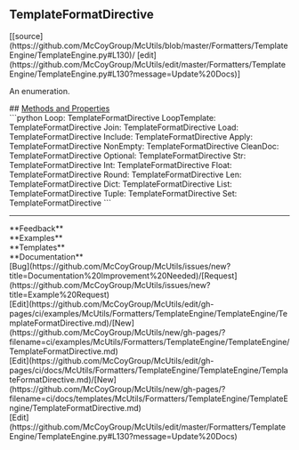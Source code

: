 ## <a id="McUtils.Formatters.TemplateEngine.TemplateEngine.TemplateFormatDirective">TemplateFormatDirective</a> 

<div class="docs-source-link" markdown="1">
[[source](https://github.com/McCoyGroup/McUtils/blob/master/Formatters/TemplateEngine/TemplateEngine.py#L130)/
[edit](https://github.com/McCoyGroup/McUtils/edit/master/Formatters/TemplateEngine/TemplateEngine.py#L130?message=Update%20Docs)]
</div>

An enumeration.







<div class="collapsible-section">
 <div class="collapsible-section collapsible-section-header" markdown="1">
## <a class="collapse-link" data-toggle="collapse" href="#methods" markdown="1"> Methods and Properties</a> <a class="float-right" data-toggle="collapse" href="#methods"><i class="fa fa-chevron-down"></i></a>
 </div>
 <div class="collapsible-section collapsible-section-body collapse show" id="methods" markdown="1">
 ```python
Loop: TemplateFormatDirective
LoopTemplate: TemplateFormatDirective
Join: TemplateFormatDirective
Load: TemplateFormatDirective
Include: TemplateFormatDirective
Apply: TemplateFormatDirective
NonEmpty: TemplateFormatDirective
CleanDoc: TemplateFormatDirective
Optional: TemplateFormatDirective
Str: TemplateFormatDirective
Int: TemplateFormatDirective
Float: TemplateFormatDirective
Round: TemplateFormatDirective
Len: TemplateFormatDirective
Dict: TemplateFormatDirective
List: TemplateFormatDirective
Tuple: TemplateFormatDirective
Set: TemplateFormatDirective
```

 </div>
</div>












---


<div markdown="1" class="text-secondary">
<div class="container">
  <div class="row">
   <div class="col" markdown="1">
**Feedback**   
</div>
   <div class="col" markdown="1">
**Examples**   
</div>
   <div class="col" markdown="1">
**Templates**   
</div>
   <div class="col" markdown="1">
**Documentation**   
</div>
   <div class="col" markdown="1">
   
</div>
   <div class="col" markdown="1">
   
</div>
   <div class="col" markdown="1">
   
</div>
</div>
  <div class="row">
   <div class="col" markdown="1">
[Bug](https://github.com/McCoyGroup/McUtils/issues/new?title=Documentation%20Improvement%20Needed)/[Request](https://github.com/McCoyGroup/McUtils/issues/new?title=Example%20Request)   
</div>
   <div class="col" markdown="1">
[Edit](https://github.com/McCoyGroup/McUtils/edit/gh-pages/ci/examples/McUtils/Formatters/TemplateEngine/TemplateEngine/TemplateFormatDirective.md)/[New](https://github.com/McCoyGroup/McUtils/new/gh-pages/?filename=ci/examples/McUtils/Formatters/TemplateEngine/TemplateEngine/TemplateFormatDirective.md)   
</div>
   <div class="col" markdown="1">
[Edit](https://github.com/McCoyGroup/McUtils/edit/gh-pages/ci/docs/McUtils/Formatters/TemplateEngine/TemplateEngine/TemplateFormatDirective.md)/[New](https://github.com/McCoyGroup/McUtils/new/gh-pages/?filename=ci/docs/templates/McUtils/Formatters/TemplateEngine/TemplateEngine/TemplateFormatDirective.md)   
</div>
   <div class="col" markdown="1">
[Edit](https://github.com/McCoyGroup/McUtils/edit/master/Formatters/TemplateEngine/TemplateEngine.py#L130?message=Update%20Docs)   
</div>
   <div class="col" markdown="1">
   
</div>
   <div class="col" markdown="1">
   
</div>
   <div class="col" markdown="1">
   
</div>
</div>
</div>
</div>